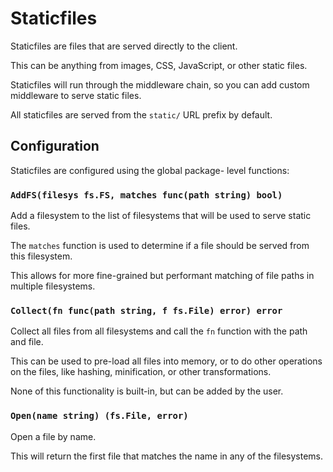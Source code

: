 # Staticfiles

Staticfiles are files that are served directly to the client.

This can be anything from images, CSS, JavaScript, or other static files.

Staticfiles will run through the middleware chain, so you can add custom middleware to serve static files.

All staticfiles are served from the `static/` URL prefix by default.

## Configuration

Staticfiles are configured using the global package- level functions:

### `AddFS(filesys fs.FS, matches func(path string) bool)`

Add a filesystem to the list of filesystems that will be used to serve static files.

The `matches` function is used to determine if a file should be served from this filesystem.

This allows for more fine-grained but performant matching of file paths in multiple filesystems.

### `Collect(fn func(path string, f fs.File) error) error`

Collect all files from all filesystems and call the `fn` function with the path and file.

This can be used to pre-load all files into memory, or to do other operations on the files, like hashing, minification, or other transformations.

None of this functionality is built-in, but can be added by the user.

### `Open(name string) (fs.File, error)`

Open a file by name.

This will return the first file that matches the name in any of the filesystems.